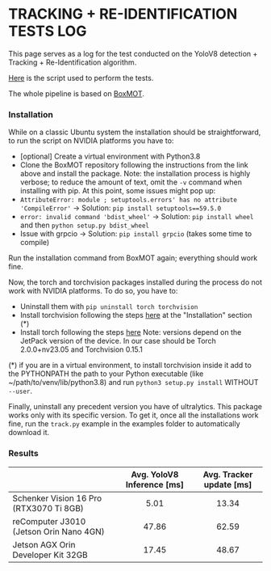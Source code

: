 # TRACKING + RE-IDENTIFICATION TESTS LOG

This page serves as a log for the test conducted on the YoloV8 detection + Tracking + Re-Identification algorithm.

[Here](scripts/tracking_re-id_test.py) is the script used to perform the tests.

The whole pipeline is based on [BoxMOT](https://github.com/mikel-brostrom/yolo_tracking). 

### Installation
While on a classic Ubuntu system the installation should be straightforward, to run the script on NVIDIA platforms you have to:
 - [optional] Create a virtual environment with Python3.8
 - Clone the BoxMOT repository following the instructions from the link above and install the package. Note: the installation process is highly verbose; to reduce the amount of text, omit the ```-v``` command when installing with pip.
 At this point, some issues might pop up:
- ```AttributeError: module ; setuptools.errors' has no attribute 'CompileError'``` -> Solution: ```pip install setuptools==59.5.0```
- ```error: invalid command 'bdist_wheel'``` -> Solution: ```pip install wheel``` and then ```python setup.py bdist_wheel```
- Issue with grpcio -> Solution: ```pip install grpcio``` (takes some time to compile)

Run the installation command from BoxMOT again; everything should work fine.

Now, the torch and torchvision packages installed during the process do not work with NVIDIA platforms. To do so, you have to:
 - Uninstall them with ```pip uninstall torch torchvision```
 - Install torchvision following the steps [here](https://forums.developer.nvidia.com/t/pytorch-for-jetson/72048) at the "Installation" section (*)
 - Install torch following the steps [here](https://docs.nvidia.com/deeplearning/frameworks/install-pytorch-jetson-platform/index.html#overview__section_xavier_nx)
Note: versions depend on the JetPack version of the device. In our case should be Torch 2.0.0+nv23.05 and Torchvision 0.15.1

(*) if you are in a virtual environment, to install torchvision inside it add to the PYTHONPATH the path to your Python executable (like ~/path/to/venv/lib/python3.8) and run ```python3 setup.py install``` WITHOUT ```--user```.

Finally, uninstall any precedent version you have of ultralytics. This package works only with its specific version. To get it, once all the installations work fine, run the ```track.py``` example in the examples folder to automatically download it.


### Results

|                                         | Avg. YoloV8 Inference [ms] | Avg. Tracker update [ms] |
|-----------------------------------------|:--------------------------:|:------------------------:|
| Schenker Vision 16 Pro (RTX3070 Ti 8GB) |            5.01            |           13.34          |
| reComputer J3010 (Jetson Orin Nano 4GN) |            47.86           |           62.59          |
|    Jetson AGX Orin Developer Kit 32GB   |            17.45           |           48.67          |
